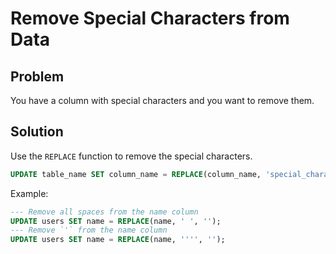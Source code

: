 # Remove Special Characters from Data

## Problem

You have a column with special characters and you want to remove them.

## Solution

Use the `REPLACE` function to remove the special characters.

```sql
UPDATE table_name SET column_name = REPLACE(column_name, 'special_character', '');
```

Example:

```sql
--- Remove all spaces from the name column
UPDATE users SET name = REPLACE(name, ' ', '');
--- Remove `'` from the name column
UPDATE users SET name = REPLACE(name, '''', '');
```
